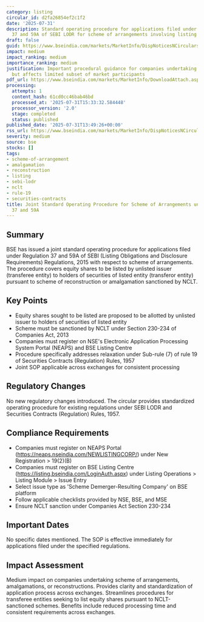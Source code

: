 ```yaml
---
category: listing
circular_id: d2fa26854ef2c1f2
date: '2025-07-31'
description: Standard operating procedure for applications filed under Regulation
  37 and 59A of SEBI LODR for scheme of arrangements involving listing of shares.
draft: false
guid: https://www.bseindia.com/markets/MarketInfo/DispNoticesNCirculars.aspx?Noticeid={691CAA04-7CAB-43DB-B204-ED6F105FC8AE}&noticeno=20250731-24&dt=07/31/2025&icount=24&totcount=57&flag=0
impact: medium
impact_ranking: medium
importance_ranking: medium
justification: Important procedural guidance for companies undertaking scheme of arrangements
  but affects limited subset of market participants
pdf_url: https://www.bseindia.com/markets/MarketInfo/DownloadAttach.aspx?id=20250731-24&attachedId=b2f02fed-af33-4735-9403-28c88f481214
processing:
  attempts: 1
  content_hash: 61cd0cc46bab46bd
  processed_at: '2025-07-31T15:33:32.584448'
  processor_version: '2.0'
  stage: completed
  status: published
published_date: '2025-07-31T13:49:26+00:00'
rss_url: https://www.bseindia.com/markets/MarketInfo/DispNoticesNCirculars.aspx?Noticeid={691CAA04-7CAB-43DB-B204-ED6F105FC8AE}&noticeno=20250731-24&dt=07/31/2025&icount=24&totcount=57&flag=0
severity: medium
source: bse
stocks: []
tags:
- scheme-of-arrangement
- amalgamation
- reconstruction
- listing
- sebi-lodr
- nclt
- rule-19
- securities-contracts
title: Joint Standard Operating Procedure for Scheme of Arrangements under SEBI Regulations
  37 and 59A
---
```


## Summary

BSE has issued a joint standard operating procedure for applications filed under Regulation 37 and 59A of SEBI (Listing Obligations and Disclosure Requirements) Regulations, 2015 with respect to scheme of arrangements. The procedure covers equity shares to be listed by unlisted issuer (transferee entity) to holders of securities of listed entity (transferor entity) pursuant to scheme of reconstruction or amalgamation sanctioned by NCLT.

## Key Points

- Equity shares sought to be listed are proposed to be allotted by unlisted issuer to holders of securities of listed entity
- Scheme must be sanctioned by NCLT under Section 230-234 of Companies Act, 2013
- Companies must register on NSE's Electronic Application Processing System Portal (NEAPS) and BSE Listing Centre
- Procedure specifically addresses relaxation under Sub-rule (7) of rule 19 of Securities Contracts (Regulation) Rules, 1957
- Joint SOP applicable across exchanges for consistent processing

## Regulatory Changes

No new regulatory changes introduced. The circular provides standardized operating procedure for existing regulations under SEBI LODR and Securities Contracts (Regulation) Rules, 1957.

## Compliance Requirements

- Companies must register on NEAPS Portal (https://neaps.nseindia.com/NEWLISTINGCORP/) under New Registration > 19(2)(B)
- Companies must register on BSE Listing Centre (https://listing.bseindia.com/LoginAuth.aspx) under Listing Operations > Listing Module > Issue Entry
- Select issue type as 'Scheme Demerger-Resulting Company' on BSE platform
- Follow applicable checklists provided by NSE, BSE, and MSE
- Ensure NCLT sanction under Companies Act Section 230-234

## Important Dates

No specific dates mentioned. The SOP is effective immediately for applications filed under the specified regulations.

## Impact Assessment

Medium impact on companies undertaking scheme of arrangements, amalgamations, or reconstructions. Provides clarity and standardization of application process across exchanges. Streamlines procedures for transferee entities seeking to list equity shares pursuant to NCLT-sanctioned schemes. Benefits include reduced processing time and consistent requirements across exchanges.
